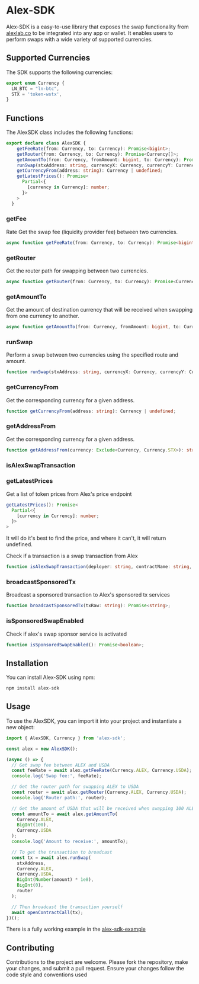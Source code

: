 # Alex-SDK

Alex-SDK is a easy-to-use library that exposes the swap functionality from [alexlab.co](https://app.alexlab.co/swap) to be integrated into any app or wallet. It enables users to perform swaps with a wide variety of supported currencies.

## Supported Currencies

The SDK supports the following currencies:

```javascript
export enum Currency {
  LN_BTC = "ln-btc",
  STX = 'token-wstx',
}
```

## Functions

The AlexSDK class includes the following functions:

```typescript
export declare class AlexSDK {
    getFeeRate(from: Currency, to: Currency): Promise<bigint>;
    getRouter(from: Currency, to: Currency): Promise<Currency[]>;
    getAmountTo(from: Currency, fromAmount: bigint, to: Currency): Promise<bigint>;
    runSwap(stxAddress: string, currencyX: Currency, currencyY: Currency, fromAmount: bigint, minDy: bigint, router: Currency[]): TxToBroadCast;
    getCurrencyFrom(address: string): Currency | undefined;
    getLatestPrices(): Promise<
      Partial<{
        [currency in Currency]: number;
      }>
    >
  }
```

### getFee
Rate
Get the swap fee (liquidity provider fee) between two currencies.

```typescript
async function getFeeRate(from: Currency, to: Currency): Promise<bigint>;
```

### getRouter

Get the router path for swapping between two currencies.

```typescript
async function getRouter(from: Currency, to: Currency): Promise<Currency[]>;
```

### getAmountTo

Get the amount of destination currency that will be received when swapping from one currency to another.

```typescript
async function getAmountTo(from: Currency, fromAmount: bigint, to: Currency): Promise<bigint>;
```

### runSwap

Perform a swap between two currencies using the specified route and amount.

```typescript
function runSwap(stxAddress: string, currencyX: Currency, currencyY: Currency, fromAmount: bigint, minDy: bigint, router: Currency[]): TxToBroadCast;
```

### getCurrencyFrom

Get the corresponding currency for a given address.

```typescript
function getCurrencyFrom(address: string): Currency | undefined;
```

### getAddressFrom

Get the corresponding currency for a given address.

```typescript
function getAddressFrom(currency: Exclude<Currency, Currency.STX>): string;
```

### isAlexSwapTransaction

### getLatestPrices

Get a list of token prices from Alex's price endpoint
```typescript
getLatestPrices(): Promise<
  Partial<{
    [currency in Currency]: number;
  }>
>
```
It will do it's best to find the price, and where it can't, it will return undefined.

Check if a transaction is a swap transaction from Alex
```typescript
function isAlexSwapTransaction(deployer: string, contractName: string, functionName: string): boolean;
```

### broadcastSponsoredTx

Broadcast a sponsored transaction to Alex's sponsored tx services
```typescript
function broadcastSponsoredTx(txRaw: string): Promise<string>;
````

### isSponsoredSwapEnabled

Check if alex's swap sponsor service is activated
```typescript
function isSponsoredSwapEnabled(): Promise<boolean>;
````

## Installation

You can install Alex-SDK using npm:

```bash
npm install alex-sdk
```

## Usage

To use the AlexSDK, you can import it into your project and instantiate a new object:

```typescript
import { AlexSDK, Currency } from 'alex-sdk';

const alex = new AlexSDK();

(async () => {
  // Get swap fee between ALEX and USDA
  const feeRate = await alex.getFeeRate(Currency.ALEX, Currency.USDA);
  console.log('Swap fee:', feeRate);

  // Get the router path for swapping ALEX to USDA
  const router = await alex.getRouter(Currency.ALEX, Currency.USDA);
  console.log('Router path:', router);

  // Get the amount of USDA that will be received when swapping 100 ALEX
  const amountTo = await alex.getAmountTo(
    Currency.ALEX,
    BigInt(100),
    Currency.USDA
  );
  console.log('Amount to receive:', amountTo);

  // To get the transaction to broadcast
  const tx = await alex.runSwap(
    stxAddress,
    Currency.ALEX,
    Currency.USDA,
    BigInt(Number(amount) * 1e8),
    BigInt(0),
    router
  );

  // Then broadcast the transaction yourself
  await openContractCall(tx);
})();
```

There is a fully working example in the [alex-sdk-example](https://github.com/alexgo-io/alex-sdk-example)

## Contributing

Contributions to the project are welcome. Please fork the repository, make your changes, and submit a pull request. Ensure your changes follow the code style and conventions used
